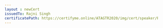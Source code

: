 ```yaml
--- 
layout : newCert 
issuedTo: Rajni Singh
certificatePath: https://certifyme.online/ATAGTR2020/img/cert/speaker/RajniSingh_6c1b2.png
--- 
```

